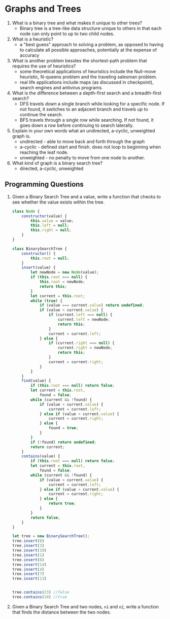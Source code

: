 # Graphs and Trees

1. What is a binary tree and what makes it unique to other trees?
   * Binary tree is a tree-like data structure unique to others in that each node can only point to up to two child nodes.
2. What is a heuristic?
   * a "best guess" approach to solving a problem, as opposed to having to calculate all possible approaches, potentially at the expense of accuracy
3. What is another problem besides the shortest-path problem that requires the use of heuristics?
   * some theoretical applications of heuristics include the Null-move heuristic, N-queens problem and the traveling salesman problem.
   * real life applications include maps (as discussed in checkpoint), search engines and antivirus programs.
4. What is the difference between a depth-first search and a breadth-first search?
	* DFS travels *down* a single branch while looking for a specific node. If not found, it switches to an adjacent branch and travels up to continue the search.
	* BFS travels through a single row while searching. If not found, it goes down a row before continuing to search laterally.
5. Explain in your own words what an undirected, a-cyclic, unweighted graph is.
	* undirected - able to move back and forth through the graph
	* a-cyclic - defined start and finish. does not loop to beginning when reaching the leaf node.
	* unweighted - no penalty to move from one node to another.
6. What kind of graph is a binary search tree? 
	* directed, a-cyclic, unweighted

## Programming Questions

1. Given a Binary Search Tree and a value, write a function that checks to see whether the value exists within the tree.

	``` JavaScript
	class Node {
	    constructor(value) {
	        this.value = value;
	        this.left = null;
	        this.right = null;
	    }
	}

	class BinarySearchTree {
	    constructor() {
	        this.root = null;
	    }
	    insert(value) {
	        let newNode = new Node(value);
	        if (this.root === null) {
	            this.root = newNode;
	            return this;
	        }
	        let current = this.root;
	        while (true) {
	            if (value === current.value) return undefined;
	            if (value < current.value) {
	                if (current.left === null) {
	                    current.left = newNode;
	                    return this;
	                }
	                current = current.left;
	            } else {
	                if (current.right === null) {
	                    current.right = newNode;
	                    return this;
	                }
	                current = current.right;
	            }
	        }
	    }
	    find(value) {
	        if (this.root === null) return false;
	        let current = this.root,
	            found = false;
	        while (current && !found) {
	            if (value < current.value) {
	                current = current.left;
	            } else if (value > current.value) {
	                current = current.right;
	            } else {
	                found = true;
	            }
	        }
	        if (!found) return undefined;
	        return current;
	    }
	    contains(value) {
	        if (this.root === null) return false;
	        let current = this.root,
	            found = false;
	        while (current && !found) {
	            if (value < current.value) {
	                current = current.left;
	            } else if (value > current.value) {
	                current = current.right;
	            } else {
	                return true;
	            }
	        }
	        return false;
	    }
	}

	let tree = new BinarySearchTree();
	tree.insert(8)
	tree.insert(3)
	tree.insert(10)
	tree.insert(1)
	tree.insert(6)
	tree.insert(14)
	tree.insert(4)
	tree.insert(7)
	tree.insert(13)


	tree.contains(23) //false
	tree.contains(10) //true

	```
2. Given a Binary Search Tree and two nodes,  `n1`  and  `n2`, write a function that finds the distance between the two nodes.
<!--stackedit_data:
eyJoaXN0b3J5IjpbLTcxMjcwNjY2LC00NDUwNTQ4MzAsLTUwMD
Q2OTAwMCwxMzExNjA4ODg4LDg1NjMyNjcxNCw4NzE2NzEwODVd
fQ==
-->